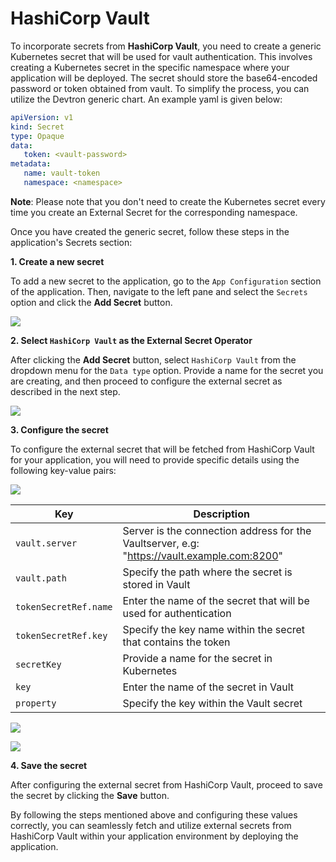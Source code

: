 # HashiCorp Vault

To incorporate secrets from **HashiCorp Vault**, you need to create a generic Kubernetes secret that will be used for vault authentication. This involves creating a Kubernetes secret in the specific namespace where your application will be deployed. The secret should store the base64-encoded password or token obtained from vault. To simplify the process, you can utilize the Devtron generic chart. An example yaml is given below:

```yaml
apiVersion: v1
kind: Secret
type: Opaque
data:
   token: <vault-password>
metadata:
   name: vault-token
   namespace: <namespace>
```

**Note**: Please note that you don't need to create the Kubernetes secret every time you create an External Secret for the corresponding namespace.

Once you have created the generic secret, follow these steps in the application's Secrets section:

**1. Create a new secret**

To add a new secret to the application, go to the `App Configuration` section of the application. Then, navigate to the left pane and select the `Secrets` option and click the **Add Secret** button.

![](https://devtron-public-asset.s3.us-east-2.amazonaws.com/images/creating-application/secrets/hc-add-secret.jpg)

**2. Select `HashiCorp Vault` as the External Secret Operator**

After clicking the **Add Secret** button, select `HashiCorp Vault` from the dropdown menu for the `Data type` option. Provide a name for the secret you are creating, and then proceed to configure the external secret as described in the next step.

![](https://devtron-public-asset.s3.us-east-2.amazonaws.com/images/creating-application/secrets/hc-secret-type.jpg)

**3. Configure the secret**

To configure the external secret that will be fetched from HashiCorp Vault for your application, you will need to provide specific details using the following key-value pairs:

![](https://devtron-public-asset.s3.us-east-2.amazonaws.com/images/creating-application/secrets/hc-secret-configure.jpg)

| Key                   | Description                                                                                 |
| --------------------- | ------------------------------------------------------------------------------------------- |
| `vault.server`        | Server is the connection address for the Vaultserver, e.g: "https://vault.example.com:8200" |
| `vault.path`          | Specify the path where the secret is stored in Vault                                        |
| `tokenSecretRef.name` | Enter the name of the secret that will be used for authentication                           |
| `tokenSecretRef.key`  | Specify the key name within the secret that contains the token                              |
| `secretKey`           | Provide a name for the secret in Kubernetes                                                 |
| `key`                 | Enter the name of the secret in Vault                                                       |
| `property`            | Specify the key within the Vault secret                                                     |

![](https://devtron-public-asset.s3.us-east-2.amazonaws.com/images/creating-application/secrets/tokenSecretRef.jpg)

![](https://devtron-public-asset.s3.us-east-2.amazonaws.com/images/creating-application/secrets/hc-eso.jpg)

**4. Save the secret**

After configuring the external secret from HashiCorp Vault, proceed to save the secret by clicking the **Save** button.

By following the steps mentioned above and configuring these values correctly, you can seamlessly fetch and utilize external secrets from HashiCorp Vault within your application environment by deploying the application.
